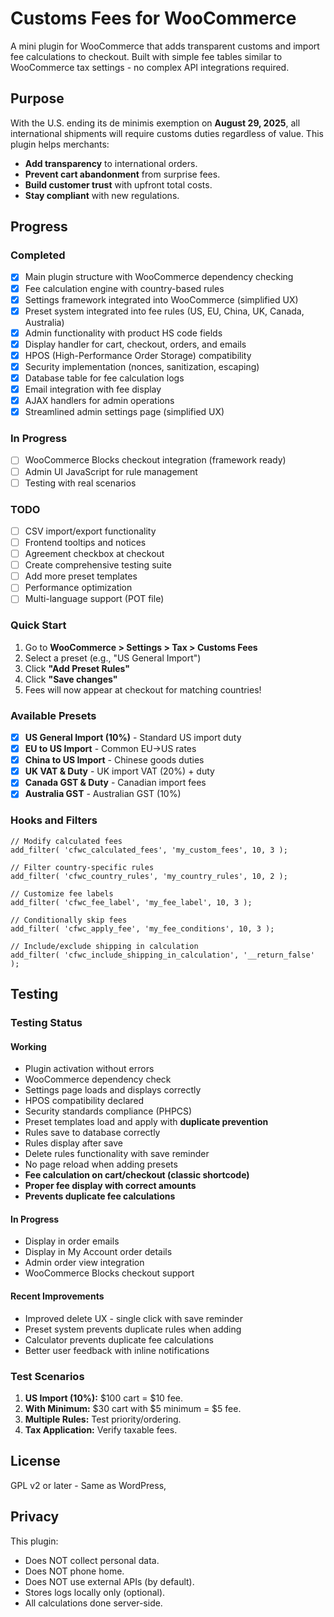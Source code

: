 # Customs Fees for WooCommerce

A mini plugin for WooCommerce that adds transparent customs and import fee calculations to checkout. Built with simple fee tables similar to WooCommerce tax settings - no complex API integrations required.

## Purpose

With the U.S. ending its de minimis exemption on **August 29, 2025**, all international shipments will require customs duties regardless of value. This plugin helps merchants:

- **Add transparency** to international orders.
- **Prevent cart abandonment** from surprise fees.
- **Build customer trust** with upfront total costs.
- **Stay compliant** with new regulations.

## Progress

### Completed

- [x] Main plugin structure with WooCommerce dependency checking
- [x] Fee calculation engine with country-based rules
- [x] Settings framework integrated into WooCommerce (simplified UX)
- [x] Preset system integrated into fee rules (US, EU, China, UK, Canada, Australia)
- [x] Admin functionality with product HS code fields
- [x] Display handler for cart, checkout, orders, and emails
- [x] HPOS (High-Performance Order Storage) compatibility
- [x] Security implementation (nonces, sanitization, escaping)
- [x] Database table for fee calculation logs
- [x] Email integration with fee display
- [x] AJAX handlers for admin operations
- [x] Streamlined admin settings page (simplified UX)

### In Progress

- [ ] WooCommerce Blocks checkout integration (framework ready)
- [ ] Admin UI JavaScript for rule management
- [ ] Testing with real scenarios

### TODO

- [ ] CSV import/export functionality
- [ ] Frontend tooltips and notices
- [ ] Agreement checkbox at checkout
- [ ] Create comprehensive testing suite
- [ ] Add more preset templates
- [ ] Performance optimization
- [ ] Multi-language support (POT file)

### Quick Start

1. Go to **WooCommerce > Settings > Tax > Customs Fees**
2. Select a preset (e.g., "US General Import")
3. Click **"Add Preset Rules"**
4. Click **"Save changes"**
5. Fees will now appear at checkout for matching countries!

### Available Presets

- [x] **US General Import (10%)** - Standard US import duty
- [x] **EU to US Import** - Common EU→US rates
- [x] **China to US Import** - Chinese goods duties
- [x] **UK VAT & Duty** - UK import VAT (20%) + duty
- [x] **Canada GST & Duty** - Canadian import fees
- [x] **Australia GST** - Australian GST (10%)

### Hooks and Filters

```
// Modify calculated fees
add_filter( 'cfwc_calculated_fees', 'my_custom_fees', 10, 3 );

// Filter country-specific rules
add_filter( 'cfwc_country_rules', 'my_country_rules', 10, 2 );

// Customize fee labels
add_filter( 'cfwc_fee_label', 'my_fee_label', 10, 3 );

// Conditionally skip fees
add_filter( 'cfwc_apply_fee', 'my_fee_conditions', 10, 3 );

// Include/exclude shipping in calculation
add_filter( 'cfwc_include_shipping_in_calculation', '__return_false' );
```

## Testing

### Testing Status

#### Working

- Plugin activation without errors
- WooCommerce dependency check
- Settings page loads and displays correctly
- HPOS compatibility declared
- Security standards compliance (PHPCS)
- Preset templates load and apply with **duplicate prevention**
- Rules save to database correctly
- Rules display after save
- Delete rules functionality with save reminder
- No page reload when adding presets
- **Fee calculation on cart/checkout (classic shortcode)**
- **Proper fee display with correct amounts**
- **Prevents duplicate fee calculations**

#### In Progress

- Display in order emails
- Display in My Account order details
- Admin order view integration
- WooCommerce Blocks checkout support

#### Recent Improvements

- Improved delete UX - single click with save reminder
- Preset system prevents duplicate rules when adding
- Calculator prevents duplicate fee calculations
- Better user feedback with inline notifications

### Test Scenarios

1. **US Import (10%):** $100 cart = $10 fee.
2. **With Minimum:** $30 cart with $5 minimum = $5 fee.
3. **Multiple Rules:** Test priority/ordering.
4. **Tax Application:** Verify taxable fees.

## License

GPL v2 or later - Same as WordPress,

## Privacy

This plugin:

- Does NOT collect personal data.
- Does NOT phone home.
- Does NOT use external APIs (by default).
- Stores logs locally only (optional).
- All calculations done server-side.
